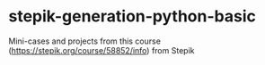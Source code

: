 # stepik-generation-python-basic
Mini-cases and projects from this course (https://stepik.org/course/58852/info) from Stepik
